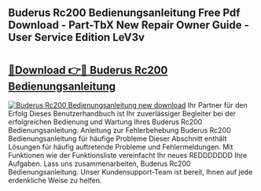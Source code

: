 ## Buderus Rc200 Bedienungsanleitung Free Pdf Download - Part-TbX New Repair Owner Guide - User Service Edition LeV3v

# <h2><a href="http://df3k1bs.blite.top/?on=Buderus+Rc200+Bedienungsanleitung">🔗Download 👉🔴 Buderus Rc200 Bedienungsanleitung</a></h2>

[![Buderus Rc200 Bedienungsanleitung new download](https://i.imgur.com/lujVjoI.png)](http://df3k1bs.blite.top/?on=Buderus+Rc200+Bedienungsanleitung)
Ihr Partner für den Erfolg Dieses Benutzerhandbuch ist Ihr zuverlässiger Begleiter bei der erfolgreichen Bedienung und Wartung Ihres Buderus Rc200 Bedienungsanleitung. Anleitung zur Fehlerbehebung Buderus Rc200 Bedienungsanleitung für häufige Probleme Dieser Abschnitt enthält Lösungen für häufig auftretende Probleme und Fehlermeldungen. Mit Funktionen wie der Funktionsliste vereinfacht Ihr neues REDDDDDDD Ihre Aufgaben. Lass uns zusammenarbeiten, Buderus Rc200 Bedienungsanleitung. Unser Kundensupport-Team ist bereit, Ihnen auf jede erdenkliche Weise zu helfen.
